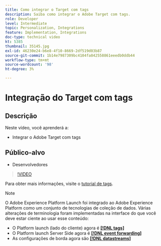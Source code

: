 ```yaml
---
title: Como integrar o Target com tags
description: Saiba como integrar o Adobe Target com tags.
role: Developer
level: Intermediate
topic: Personalization, Integrations
feature: Implementation, Integrations
doc-type: technical video
kt: 5385
thumbnail: 35145.jpg
exl-id: 46230e24-b6e8-4f10-8669-2df519d03b87
source-git-commit: 1b14e7987309bc4104fa842558861eeedb0ddb44
workflow-type: tm+mt
source-wordcount: '98'
ht-degree: 3%

---
```


# Integração do Target com tags

## Descrição

Neste vídeo, você aprenderá a:

* Integrar o Adobe Target com tags

## Público-alvo

* Desenvolvedores

>[!VIDEO](https://video.tv.adobe.com/v/35145/?quality=12)

Para obter mais informações, visite o [tutorial de tags](https://experienceleague.adobe.com/docs/launch-learn/implementing-in-websites-with-launch/index.html?lang=en).

>[!NOTE]
>
>O Adobe Experience Platform Launch foi integrado ao Adobe Experience Platform como um conjunto de tecnologias de coleção de dados. Várias alterações de terminologia foram implementadas na interface do que você deve estar ciente ao usar esse conteúdo:
>
> * O Platform launch (lado do cliente) agora é **[[!DNL tags]](https://experienceleague.adobe.com/docs/experience-platform/tags/home.html?lang=pt-BR)**
> * O Platform launch Server Side agora é **[[!DNL event forwarding]](https://experienceleague.adobe.com/docs/experience-platform/tags/event-forwarding/overview.html)**
> * As configurações de borda agora são **[[!DNL datastreams]](https://experienceleague.adobe.com/docs/experience-platform/edge/fundamentals/datastreams.html)**

